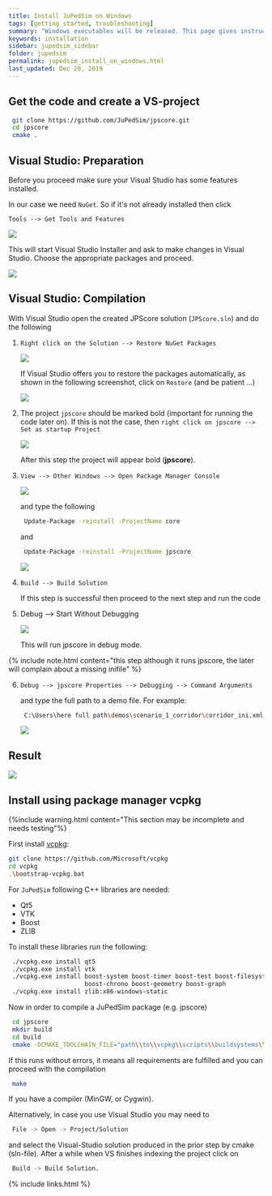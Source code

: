 ```yaml
---
title: Install JuPedSim on Windows
tags: [getting_started, troubleshooting]
summary: "Windows executables will be released. This page gives instructions how to compile the code on windows using Visual Studio"
keywords: installation
sidebar: jupedsim_sidebar
folder: jupedsim
permalink: jupedsim_install_on_windows.html
last_updated: Dec 20, 2019
---
```



## Get the code and create a VS-project

```bash
 git clone https://github.com/JuPedSim/jpscore.git
 cd jpscore
 cmake .
```

## Visual Studio: Preparation

Before you proceed make sure your Visual Studio has some features installed.

In our case we need `NuGet`. So if it's not already installed then click

`Tools --> Get Tools and Features`

<img src="{{ site.baseurl }}/images/vs/VSInstaller.png"/>

This will start Visual Studio Installer and ask to make changes in Visual Studio.
Choose the appropriate packages and proceed.

<img src="{{ site.baseurl }}/images/vs/installerNuGet.png"/>

## Visual Studio: Compilation

With Visual Studio open the created JPScore solution (`JPScore.sln`)
and do the following

1. `Right click on the Solution --> Restore NuGet Packages`

    <img src="{{ site.baseurl }}/images/vs/restore.png"/>

    If Visual Studio offers you to restore the packages automatically, as shown in the following screenshot, click on `Restore` (and be patient ...)

    <img src="{{ site.baseurl }}/images/vs/restore_default.png" />

2. The project `jpscore` should be marked bold (important for running the code later on).
   If this is not the case, then `right click on jpscore --> Set as startup Project`

    <img src="{{ site.baseurl }}/images/vs/startproject.png" />

    After this step the project will appear bold  (**jpscore**).
3. `View --> Other Windows --> Open Package Manager Console`

    <img src="{{ site.baseurl }}/images/vs/manager.png"  />

    and type the following

   ```bash
    Update-Package -reinstall -ProjectName core
   ```

   and

   ```bash
    Update-Package -reinstall -ProjectName jpscore
    ```

    <img src="{{ site.baseurl }}/images/vs/nuget.png"  />

4. `Build --> Build Solution`

    If this step is successful then proceed to the next step and run the code

5. Debug --> Start Without Debugging

   <img src="{{ site.baseurl }}/images/vs/run.png" />

    This will run jpscore in debug mode.


{% include note.html content="this step although it runs jpscore, the later will complain about a missing inifile" %}

6.  `Debug --> jpscore Properties --> Debugging --> Command Arguments`

    and type the full path to a demo file. For example:
    ```bash
     C:\Users\here full path\demos\scenario_1_corridor\corridor_ini.xml
    ```

    <img src="{{ site.baseurl }}/images/vs/cmdarg.png" />

## Result

<img src="{{ site.baseurl }}/images/vs/runjpscore.png" />


## Install using package manager vcpkg

{%include warning.html content="This section may be incomplete and needs testing"%}

First install [vcpkg](https://github.com/Microsoft/vcpkg):

```bash
git clone https://github.com/Microsoft/vcpkg
cd vcpkg
.\bootstrap-vcpkg.bat
```

For `JuPedSim` following C++ libraries are needed:

- Qt5
- VTK
- Boost
- ZLIB

To install these libraries run the following:

```bash
 ./vcpkg.exe install qt5
 ./vcpkg.exe install vtk
 ./vcpkg.exe install boost-system boost-timer boost-test boost-filesystem
                     boost-chrono boost-geometry boost-graph
 ./vcpkg.exe install zlib:x86-windows-static
```

Now in order to compile a JuPedSim package (e.g. jpscore)

```bash
 cd jpscore
 mkdir build
 cd build
 cmake -DCMAKE_TOOLCHAIN_FILE="path\\to\\vcpkg\\scripts\\buildsystems\\vcpkg.cmake" ..
```

If this runs without errors, it means all requirements are fulfilled and you can proceed with the compilation

```bash
 make
```

If you have a compiler (MinGW, or Cygwin).

Alternatively, in case you use Visual Studio you may need to
```bash
 File -> Open -> Project/Solution
```
and select the Visual-Studio solution produced in the prior step by cmake (sln-file).
After a while when VS finishes indexing the project click on

```bash
 Build -> Build Solution.
```

{% include links.html %}
